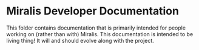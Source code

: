 # Miralis Developer Documentation

This folder contains documentation that is primarily intended for people working on (rather than with) Miralis.
This documentation is intended to be living thing!
It will and should evolve along with the project.
